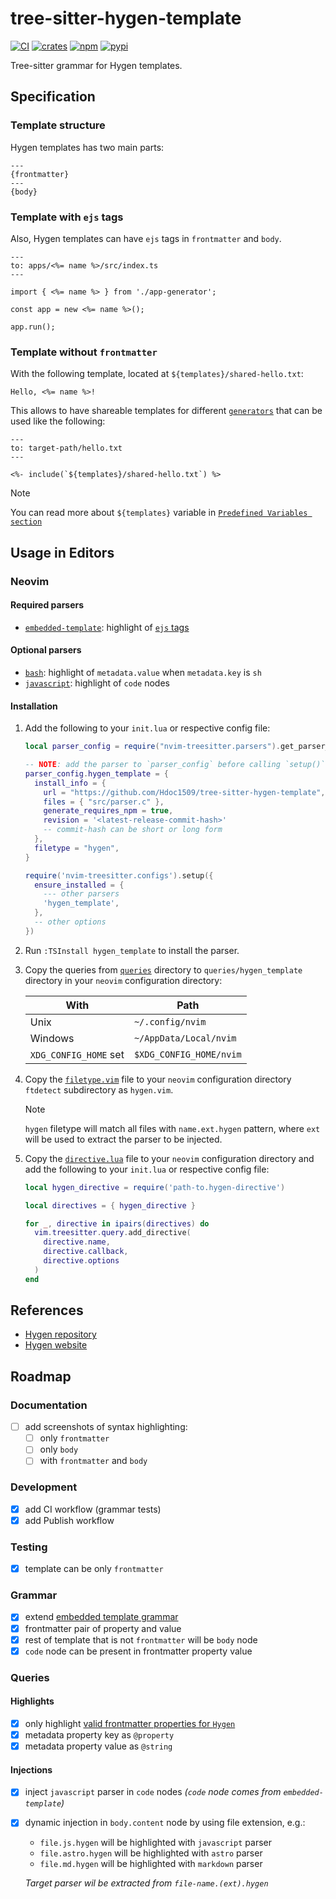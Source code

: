 # tree-sitter-hygen-template

[![CI][ci]](https://github.com/Hdoc1509/tree-sitter-hygen-template/actions/workflows/ci.yml)
[![crates][crates]](https://crates.io/crates/tree-sitter-hygen-template)
[![npm][npm]](https://www.npmjs.com/package/tree-sitter-hygen-template)
[![pypi][pypi]](https://pypi.org/project/tree-sitter-hygen-template)

Tree-sitter grammar for Hygen templates.

## Specification

### Template structure

Hygen templates has two main parts:

```
---
{frontmatter}
---
{body}
```

### Template with `ejs` tags

Also, Hygen templates can have `ejs` tags in `frontmatter` and `body`.

```ejs
---
to: apps/<%= name %>/src/index.ts
---

import { <%= name %> } from './app-generator';

const app = new <%= name %>();

app.run();
```

### Template without `frontmatter`

With the following template, located at `${templates}/shared-hello.txt`:

```ejs
Hello, <%= name %>!
```

This allows to have shareable templates for different [`generators`](https://www.hygen.io/docs/generators/)
that can be used like the following:

```ejs
---
to: target-path/hello.txt
---

<%- include(`${templates}/shared-hello.txt`) %>
```

> [!NOTE]
> You can read more about `${templates}` variable in [`Predefined Variables section`](https://www.hygen.io/docs/templates#predefined-variables)

## Usage in Editors

### Neovim

#### Required parsers

- [`embedded-template`](https://github.com/tree-sitter/tree-sitter-embedded-template):
  highlight of [`ejs` tags](https://github.com/mde/ejs?tab=readme-ov-file#tags)

#### Optional parsers

- [`bash`](https://github.com/tree-sitter/tree-sitter-bash):
  highlight of `metadata.value` when `metadata.key` is `sh`
- [`javascript`](https://github.com/tree-sitter/tree-sitter-javascript):
  highlight of `code` nodes

#### Installation

1. Add the following to your `init.lua` or respective config file:

   ```lua
   local parser_config = require("nvim-treesitter.parsers").get_parser_configs()

   -- NOTE: add the parser to `parser_config` before calling `setup()`
   parser_config.hygen_template = {
     install_info = {
       url = "https://github.com/Hdoc1509/tree-sitter-hygen-template",
       files = { "src/parser.c" },
       generate_requires_npm = true,
       revision = '<latest-release-commit-hash>'
       -- commit-hash can be short or long form
     },
     filetype = "hygen",
   }

   require('nvim-treesitter.configs').setup({
     ensure_installed = {
       --- other parsers
       'hygen_template',
     },
     -- other options
   })
   ```

2. Run `:TSInstall hygen_template` to install the parser.

3. Copy the queries from [`queries`](./neovim/queries/) directory to
   `queries/hygen_template` directory in your `neovim` configuration directory:

   | With                  | Path                    |
   | --------------------- | ----------------------- |
   | Unix                  | `~/.config/nvim`        |
   | Windows               | `~/AppData/Local/nvim`  |
   | `XDG_CONFIG_HOME` set | `$XDG_CONFIG_HOME/nvim` |

4. Copy the [`filetype.vim`](./neovim/ftdetect.vim) file to your `neovim`
   configuration directory `ftdetect` subdirectory as `hygen.vim`.

   > [!NOTE]
   > `hygen` filetype will match all files with `name.ext.hygen` pattern, where
   > `ext` will be used to extract the parser to be injected.

5. Copy the [`directive.lua`](./neovim/hygen-directive.lua) file to your `neovim`
   configuration directory and add the following to your `init.lua` or
   respective config file:

   ```lua
   local hygen_directive = require('path-to.hygen-directive')

   local directives = { hygen_directive }

   for _, directive in ipairs(directives) do
     vim.treesitter.query.add_directive(
       directive.name,
       directive.callback,
       directive.options
     )
   end
   ```

## References

- [Hygen repository](https://github.com/jondot/hygen)
- [Hygen website](https://www.hygen.io/)

## Roadmap

### Documentation

- [ ] add screenshots of syntax highlighting:
  - [ ] only `frontmatter`
  - [ ] only `body`
  - [ ] with `frontmatter` and `body`

### Development

<!-- NOTE: shoud I install eslint-config-treesitter? -->

- [x] add CI workflow (grammar tests)
- [x] add Publish workflow
  <!-- NOTE: see: -->
  <!-- - https://github.com/tree-sitter-grammars/template/blob/master/.github/workflows/publish.yml -->
  <!-- - https://github.com/alex-pinkus/tree-sitter-swift/issues/149 -->
  <!-- - https://github.com/DerekStride/tree-sitter-sql/pull/100 -->
  <!-- - https://github.com/tree-sitter-perl/tree-sitter-perl/blob/master/.github/workflows/release.yml -->
  <!--   https://github.com/tree-sitter-perl/tree-sitter-perl/blob/master/copy-to-release -->

### Testing

- [x] template can be only `frontmatter`

### Grammar

- [x] extend [embedded template grammar](https://github.com/tree-sitter/tree-sitter-embedded-template)
- [x] frontmatter pair of property and value
- [x] rest of template that is not `frontmatter` will be `body` node
- [x] `code` node can be present in frontmatter property value

### Queries

#### Highlights

- [x] only highlight [valid frontmatter properties for `Hygen`](https://www.hygen.io/docs/templates/#all-frontmatter-properties)
- [x] metadata property key as `@property`
- [x] metadata property value as `@string`

#### Injections

- [x] inject `javascript` parser in `code` nodes _(`code` node comes from `embedded-template`)_
- [x] dynamic injection in `body.content` node by using file extension, e.g.:

  - `file.js.hygen` will be highlighted with `javascript` parser
  - `file.astro.hygen` will be highlighted with `astro` parser
  - `file.md.hygen` will be highlighted with `markdown` parser

  _Target parser wil be extracted from `file-name.(ext).hygen`_

[ci]: https://github.com/Hdoc1509/tree-sitter-hygen-template/actions/workflows/ci.yml/badge.svg
[crates]: https://img.shields.io/crates/v/tree-sitter-hygen-template?logo=rust
[npm]: https://img.shields.io/npm/v/tree-sitter-hygen-template?logo=npm
[pypi]: https://img.shields.io/pypi/v/tree-sitter-hygen-template?logo=pypi&logoColor=ffd242
